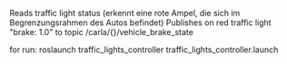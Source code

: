 Reads traffic light status (erkennt eine rote Ampel, die sich im Begrenzungsrahmen des Autos befindet)
Publishes on red traffic light "brake: 1.0"
	to topic /carla/{}/vehicle_brake_state

for run: roslaunch traffic_lights_controller traffic_lights_controller.launch


